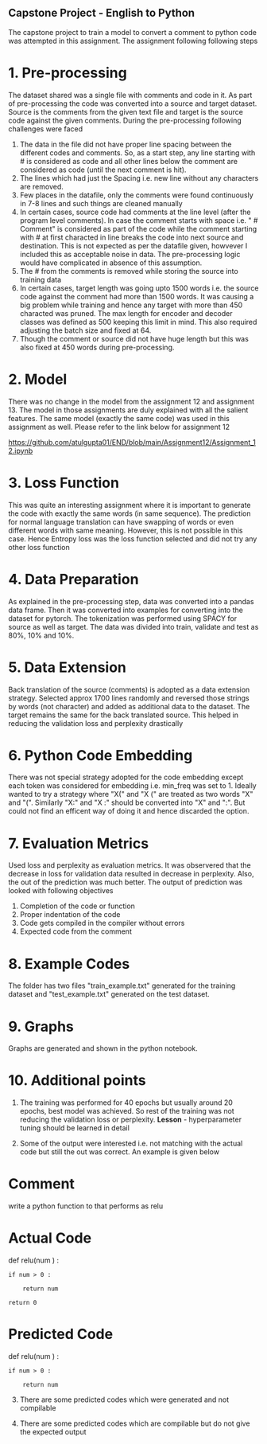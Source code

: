 ## Capstone Project - English to Python

The capstone project to train a model to convert a comment to python code was attempted in this assignment. The assignment following following steps

# 1. Pre-processing

The dataset shared was a single file with comments and code in it. As part of pre-processing the code was converted into a source and target dataset. Source is the comments from the given text file and target is the source code against the given comments. During the pre-processing following challenges were faced

1. The data in the file did not have proper line spacing between the different codes and comments. So, as a start step, any line starting with # is considered as code and all other lines below the comment are considered as code (until the next comment is hit).
2. The lines which had just the Spacing i.e. new line without any characters are removed.
3. Few places in the datafile, only the comments were found continuously in 7-8 lines and such things are cleaned manually
4. In certain cases, source code had comments at the line level (after the program level comments). In case the comment starts with space i.e. "    # Comment" is considered as part of the code while the comment starting with # at first characted in line breaks the code into next source and destination. This is not expected as per the datafile given, howvever I included this as acceptable noise in data. The pre-processing logic would have complicated in absence of this assumption.
5. The # from the comments is removed while storing the source into training data
6. In certain cases, target length was going upto 1500 words i.e. the source code against the comment had more than 1500 words. It was causing a big problem while training and hence any target with more than 450 characted was pruned. The max length for encoder and decoder classes was defined as 500 keeping this limit in mind. This also required adjusting the batch size and fixed at 64.
7. Though the comment or source did not have huge length but this was also fixed at 450 words during pre-processing.

# 2. Model

There was no change in the model from the assignment 12 and assignment 13. The model in those assignments are duly explained with all the salient features. The same model (exactly the same code) was used in this assignment as well. Please refer to the link below for assignment 12

https://github.com/atulgupta01/END/blob/main/Assignment12/Assignment_12.ipynb

# 3. Loss Function

This was quite an interesting assignment where it is important to generate the code with exactly the same words (in same sequence). The prediction for normal language translation can have swapping of words or even different words with same meaning. However, this is not possible in this case. Hence Entropy loss was the loss function selected and did not try any other loss function

# 4. Data Preparation

As explained in the pre-processing step, data was converted into a pandas data frame. Then it was converted into examples for converting into the dataset for pytorch. The tokenization was performed using SPACY for source as well as target. The data was divided into train, validate and test as 80%, 10% and 10%.

# 5. Data Extension

Back translation of the source (comments) is adopted as a data extension strategy. Selected approx 1700 lines randomly and reversed those strings by words (not character) and added as additional data to the dataset. The target remains the same for the back translated source. This helped in reducing the validation loss and perplexity drastically

# 6. Python Code Embedding

There was not special strategy adopted for the code embedding except each token was considered for embedding i.e. min_freq was set to 1. Ideally wanted to try a strategy where "X(" and "X (" are treated as two words "X" and "(". Similarly "X:" and "X :" should be converted into "X" and ":". But could not find an efficent way of doing it and hence discarded the option.

# 7. Evaluation Metrics

Used loss and perplexity as evaluation metrics. It was observered that the decrease in loss for validation data resulted in decrease in perplexity. Also, the out of the prediction was much better. The output of prediction was looked with following objectives

1. Completion of the code or function
2. Proper indentation of the code
3. Code gets compiled in the compiler without errors
4. Expected code from the comment

# 8. Example Codes

The folder has two files "train_example.txt" generated for the training dataset and "test_example.txt" generated on the test dataset. 

# 9. Graphs

Graphs are generated and shown in the python notebook.

# 10. Additional points

1. The training was performed for 40 epochs but usually around 20 epochs, best model was achieved. So rest of the training was not reducing the validation loss or perplexity. 
**Lesson** - hyperparameter tuning should be learned in detail

2. Some of the output were interested i.e. not matching with the actual code but still the out was correct. An example is given below

# Comment

write a python function to that performs as relu

# Actual Code

def relu(num ) : 

    if num > 0 : 
    
        return num 
        
    return 0

# Predicted Code

def relu(num ) : 

    if num > 0 : 
    
        return num

3. There are some predicted codes which were generated and not compilable

4. There are some predicted codes which are compilable but do not give the expected output 
